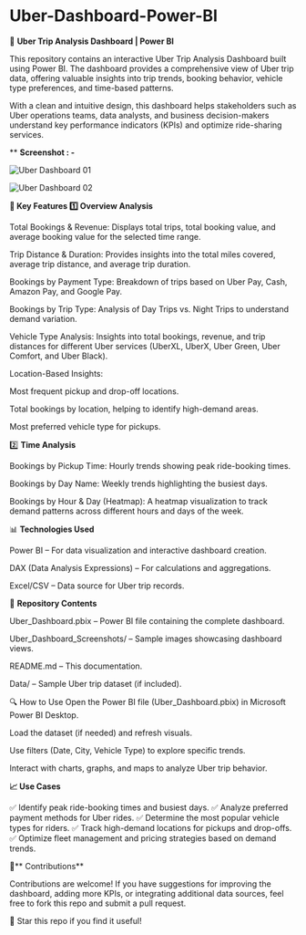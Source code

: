 # Uber-Dashboard-Power-BI

🚖 **Uber Trip Analysis Dashboard | Power BI**

This repository contains an interactive Uber Trip Analysis Dashboard built using Power BI. The dashboard provides a comprehensive view of Uber trip data, offering valuable insights into trip trends, booking behavior, vehicle type preferences, and time-based patterns.

With a clean and intuitive design, this dashboard helps stakeholders such as Uber operations teams, data analysts, and business decision-makers understand key performance indicators (KPIs) and optimize ride-sharing services.

** **Screenshot : -**
















![Uber Dashboard 01](https://github.com/user-attachments/assets/dbf41448-8704-49ed-965b-5e41183a0444)






![Uber Dashboard 02](https://github.com/user-attachments/assets/6565f297-1edf-449f-9be0-0a973670c473)











**📌 Key Features
1️⃣ Overview Analysis**

Total Bookings & Revenue: Displays total trips, total booking value, and average booking value for the selected time range.

Trip Distance & Duration: Provides insights into the total miles covered, average trip distance, and average trip duration.

Bookings by Payment Type: Breakdown of trips based on Uber Pay, Cash, Amazon Pay, and Google Pay.

Bookings by Trip Type: Analysis of Day Trips vs. Night Trips to understand demand variation.

Vehicle Type Analysis: Insights into total bookings, revenue, and trip distances for different Uber services (UberXL, UberX, Uber Green, Uber Comfort, and Uber Black).

Location-Based Insights:

Most frequent pickup and drop-off locations.

Total bookings by location, helping to identify high-demand areas.

Most preferred vehicle type for pickups.

2️⃣ **Time Analysis**

Bookings by Pickup Time: Hourly trends showing peak ride-booking times.

Bookings by Day Name: Weekly trends highlighting the busiest days.

Bookings by Hour & Day (Heatmap): A heatmap visualization to track demand patterns across different hours and days of the week.

📊 **Technologies Used**

Power BI – For data visualization and interactive dashboard creation.

DAX (Data Analysis Expressions) – For calculations and aggregations.

Excel/CSV – Data source for Uber trip records.

📂 **Repository Contents**

Uber_Dashboard.pbix – Power BI file containing the complete dashboard.

Uber_Dashboard_Screenshots/ – Sample images showcasing dashboard views.

README.md – This documentation.

Data/ – Sample Uber trip dataset (if included).

🔍 How to Use
Open the Power BI file (Uber_Dashboard.pbix) in Microsoft Power BI Desktop.

Load the dataset (if needed) and refresh visuals.

Use filters (Date, City, Vehicle Type) to explore specific trends.

Interact with charts, graphs, and maps to analyze Uber trip behavior.

**📈 Use Cases**

✅ Identify peak ride-booking times and busiest days.
✅ Analyze preferred payment methods for Uber rides.
✅ Determine the most popular vehicle types for riders.
✅ Track high-demand locations for pickups and drop-offs.
✅ Optimize fleet management and pricing strategies based on demand trends.

🤝** Contributions**

Contributions are welcome! If you have suggestions for improving the dashboard, adding more KPIs, or integrating additional data sources, feel free to fork this repo and submit a pull request.

🚀 Star this repo if you find it useful!
